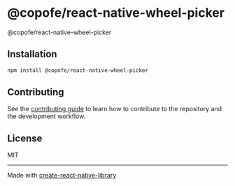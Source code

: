 # @copofe/react-native-wheel-picker

@copofe/react-native-wheel-picker

## Installation

```sh
npm install @copofe/react-native-wheel-picker
```

## Contributing

See the [contributing guide](CONTRIBUTING.md) to learn how to contribute to the repository and the development workflow.

## License

MIT

---

Made with [create-react-native-library](https://github.com/callstack/react-native-builder-bob)
